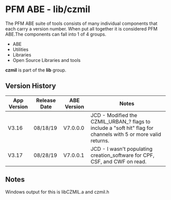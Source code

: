 # PFM ABE - lib/czmil

The PFM ABE suite of tools consists of many individual components that each carry a version number.  When put all together it is considered PFM ABE.The components can fall into 1 of 4 groups.
- ABE
- Utilities
- Libraries
- Open Source Libraries and tools

**czmil** is part of the **lib** group.

## Version History

|App Version|Release Date|ABE Version|Notes|
|-------|------------|-----|---|
|V3.16|08/18/19|V7.0.0.0|JCD - Modified the CZMIL_URBAN_? flags to include a "soft hit" flag for channels with 5 or more valid returns.  |
|V3.17|08/28/19|V7.0.0.1|JCD - I wasn't populating creation_software for CPF, CSF, and CWF on read.|

## Notes

Windows output for this is libCZMIL.a and czmil.h


